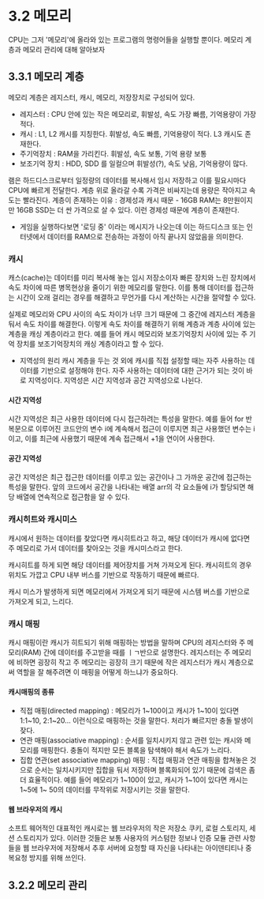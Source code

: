 # 3.2 메모리
CPU는 그저 '메모리'에 올라와 있는 프로그램의 명령어들을 실행할 뿐이다. 
메모리 계층과 메모리 관리에 대해 알아보자

## 3.3.1 메모리 계층
메모리 계층은 레지스터, 캐시, 메모리, 저장장치로 구성되어 있다. 

- 레지스터 : CPU 안에 있는 작은 메모리로, 휘발성, 속도 가장 빠름, 기억용량이 가장 적다. 
- 캐시 : L1, L2 캐시를 지칭한다. 휘발성, 속도 빠름, 기억용량이 적다. L3 캐시도 존재한다. 
- 주기억장치 : RAM을 가리킨다. 휘발성, 속도 보통, 기억 용량 보통
- 보조기억 장치 : HDD, SDD 를 일컬으며 휘발성(?), 속도 낮음, 기억용량이 많다.

램은 하드디스크로부터 일정량의 데이터를 복사해서 임시 저장하고 이를 필요시마다 CPU에 빠르게 전달한다. 
계층 위로 올라갈 수록 가격은 비싸지는데 용량은 작아지고 속도는 빨라진다. 
계층이 존재하는 이유 : 경제성과 캐시 때문
    - 16GB RAM는 8만원이지만 16GB SSD는 더 싼 가격으로 살 수 있다. 이런 경제성 때문에 계층이 존재한다. 

* 게임을 실행하다보면 '로딩 중' 이라는 메시지가 나오는데 이는 하드디스크 또는 인터넷에서 데이터를 RAM으로 전송하는 과정이 아직 끝나지 않았음을 의미한다.

### 캐시 
캐스(cache)는 데이터를 미리 복사해 놓는 임시 저장소이자 빠른 장치와 느린 장치에서 속도 차이에 따른 병목현상을 줄이기 위한 메모리를 말한다. 
이를 통해 데이터를 접근하는 시간이 오래 걸리는 경우를 해결하고 무언가를 다시 계산하는 시간을 절약할 수 있다. 

실제로 메모리와 CPU 사이의 속도 차이가 너무 크기 때문에 그 중간에 레지스터 계층을 둬서 속도 차이를 해결한다. 
이렇게 속도 차이를 해결하기 위해 계층과 계층 사이에 있는 계층을 캐싱 계층이라고 한다. 
예를 들어 캐시 메모리와 보조기억장치 사이에 있는 주 기억 장치를 보조기억장치의 캐싱 계층이라고 할 수 있다.

- 지역성의 원리
    캐시 계층을 두는 것 외에 캐시를 직접 설정할 때는 자주 사용하는 데이터를 기반으로 설정해야 한다. 
    자주 사용하는 데이터에 대한 근거가 되는 것이 바로 지역성이다. 
    지역성은 시간 지역성과 공간 지역성으로 나뉜다.

#### 시간 지역성
시간 지역성은 최근 사용한 데이터에 다시 접근하려는 특성을 말한다. 
예를 들어 for 반복문으로 이루어진 코드안의 변수 i에 계속해서 접근이 이루지면 최근 사용했던 변수는 i이고, 이를 최근에 사용했기 때문에 계속 접근해서 +1을 연이어 사용한다. 

#### 공간 지역성
공간 지역성은 최근 접근한 데이터를 이루고 있는 공간이나 그 가까운 공간에 접근하는 특성을 말한다. 
앞의 코드에서 공간을 나타내는 배열 arr의 각 요소들에 i가 할당되면 해당 배열에 연속적으로 접근함을 알 수 있다. 

### 캐시히트와 캐시미스
캐시에서 원하는 데이터를 찾았다면 캐시히트라고 하고, 해당 데이터가 캐시에 없다면 주 메모리로 가서 데이터를 찾아오는 것을 캐시미스라고 한다. 

캐시히트를 하게 되면 해당 데이터를 제어장치를 거쳐 가져오게 된다. 
캐시히트의 경우 위치도 가깝고 CPU 내부 버스를 기반으로 작동하기 때문에 빠르다. 

캐시 미스가 발생하게 되면 메모리에서 가져오게 되기 때문에 시스템 버스를 기반으로 가져오게 되고, 느리다. 

### 캐시 매핑 
캐시 매핑이란 캐시가 히트되기 위해 매핑하는 방법을 말하며 CPU의 레지스터와 주 메모리(RAM) 간에 데이터를 주고받을 때를 ㅣㄱ반으로 설명한다. 레지스터는 주 메모리에 비하면 굉장히 작고 주 메모리는 굉장히 크기 때문에 작은 레지스터가 캐시 계층으로써 역할을 잘 해주려면 이 매핑을 어떻게 하느냐가 중요하다. 

#### 캐시매핑의 종류
- 직접 매핑(directed mapping) : 메모리가 1~100이고 캐시가 1~10이 있다면 1:1~10, 2:1~20... 이런식으로 매핑하는 것을 말한다. 처리가 빠르지만 충돌 발생이 잦다.
- 연관 매핑(associative mapping) : 순서를 일치시키지 않고 관련 있는 캐시와 메모리를 매핑한다. 충돌이 적지만 모든 블록을 탐색해야 해서 속도가 느리다. 
- 집합 연관(set associative mapping) 매핑 : 직접 매핑과 연관 매핑을 합쳐놓은 것으로 순서는 일치시키지만 집합을 둬서 저장하며 블록화되어 있기 때문에 검색은 좀 더 효율적이다. 예를 들어 메모리가 1~100이 있고, 캐시가 1~10이 있다면 캐시는 1~5에 1~ 50의 데이터를 무작위로 저장시키는 것을 말한다. 


#### 웹 브라우저의 캐시
소프트 웨어적인 대표적인 캐시로는 웹 브라우저의 작은 저장소 쿠키, 로컬 스토리지, 세션 스토리지가 있다. 이러한 것들은 보통 사용자의 커스텀한 정보나 인증 모듈 관련 사항들을 웹 브라우저에 저장해서 추후 서버에 요청할 때 자신을 나타내는 아이덴티티나 중복요청 방지를 위해 쓰인다. 

## 3.2.2 메모리 관리
